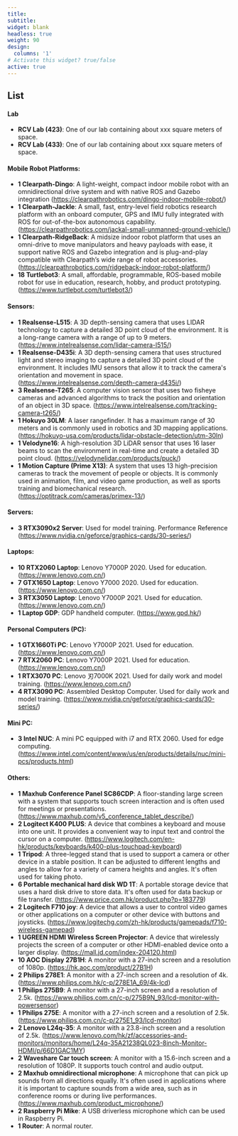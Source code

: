 ```yaml
---
title:
subtitle:
widget: blank
headless: true
weight: 90
design:
  columns: '1'
# Activate this widget? true/false
active: true
---
```

## List
#### Lab
- **RCV Lab (423)**: One of our lab containing about xxx square meters of space.
- **RCV Lab (433)**: One of our lab containing about xxx square meters of space.

#### Mobile Robot Platforms:
- **1 Clearpath-Dingo**: A light-weight, compact indoor mobile robot with an omnidirectional drive system and with native ROS and Gazebo integration (https://clearpathrobotics.com/dingo-indoor-mobile-robot/)
- **1 Clearpath-Jackle**: A small, fast, entry-level field robotics research platform with an onboard computer, GPS and IMU fully integrated with ROS for out-of-the-box autonomous capability. (https://clearpathrobotics.com/jackal-small-unmanned-ground-vehicle/)
- **1 Clearpath-RidgeBack**: A midsize indoor robot platform that uses an omni-drive to move manipulators and heavy payloads with ease, it support native ROS and Gazebo integration and is plug-and-play compatible with Clearpath’s wide range of robot accessories. (https://clearpathrobotics.com/ridgeback-indoor-robot-platform/)
- **18 Turtlebot3**: A small, affordable, programmable, ROS-based mobile robot for use in education, research, hobby, and product prototyping. (https://www.turtlebot.com/turtlebot3/)

#### Sensors:
- **1 Realsense-L515**: A 3D depth-sensing camera that uses LIDAR technology to capture a detailed 3D point cloud of the environment. It is a long-range camera with a range of up to 9 meters. (https://www.intelrealsense.com/lidar-camera-l515/)
- **1 Realsense-D435i**: A 3D depth-sensing camera that uses structured light and stereo imaging to capture a detailed 3D point cloud of the environment. It includes IMU sensors that allow it to track the camera's orientation and movement in space. (https://www.intelrealsense.com/depth-camera-d435i/)
- **3 Realsense-T265**: A computer vision sensor that uses two fisheye cameras and advanced algorithms to track the position and orientation of an object in 3D space. (https://www.intelrealsense.com/tracking-camera-t265/)
- **1 Hokuyo 30LM**: A laser rangefinder.  It has a maximum range of 30 meters and is commonly used in robotics and 3D mapping applications. (https://hokuyo-usa.com/products/lidar-obstacle-detection/utm-30ln)
- **1 Velodyne16**: A high-resolution 3D LiDAR sensor that uses 16 laser beams to scan the environment in real-time and create a detailed 3D point cloud. (https://velodynelidar.com/products/puck/)
- **1 Motion Capture (Prime X13)**: A system that uses 13 high-precision cameras to track the movement of people or objects. It is commonly used in animation, film, and video game production, as well as sports training and biomechanical research. (https://optitrack.com/cameras/primex-13/)

#### Servers:
- **3 RTX3090x2 Server**: Used for model training. Performance Reference (https://www.nvidia.cn/geforce/graphics-cards/30-series/)

#### Laptops: 
- **10 RTX2060 Laptop**: Lenovo Y7000P 2020. Used for education. (https://www.lenovo.com.cn/)
- **7 GTX1650 Laptop**: Lenovo Y7000 2020. Used for education. (https://www.lenovo.com.cn/)
- **3 RTX3050 Laptop**: Lenovo Y7000P 2021. Used for education. (https://www.lenovo.com.cn/)
- **1 Laptop GDP**: GDP handheld computer. (https://www.gpd.hk/)

#### Personal Computers (PC):
- **1 GTX1660Ti PC**: Lenovo Y7000P 2021. Used for education. (https://www.lenovo.com.cn/)
- **7 RTX2060 PC**: Lenovo Y7000P 2021. Used for education. (https://www.lenovo.com.cn/)
- **1 RTX3070 PC**: Lenovo 刃7000K 2021. Used for daily work and model training. (https://www.lenovo.com.cn/)
- **4 RTX3090 PC**: Assembled Desktop Computer. Used for daily work and model training. (https://www.nvidia.cn/geforce/graphics-cards/30-series/)

#### Mini PC:
- **3 Intel NUC**: A mini PC equipped with i7 and RTX 2060. Used for edge computing. (https://www.intel.com/content/www/us/en/products/details/nuc/mini-pcs/products.html)

#### Others:
- **1 Maxhub Conference Panel SC86CDP**: A floor-standing large screen with a system that supports touch screen interaction and is often used for meetings or presentations. (https://www.maxhub.com/v5_conference_tablet_describe/)
- **2 Logitect K400 PLUS**: A device that combines a keyboard and mouse into one unit. It provides a convenient way to input text and control the cursor on a computer. (https://www.logitech.com/en-hk/products/keyboards/k400-plus-touchpad-keyboard)
- **1 Tripod**: A three-legged stand that is used to support a camera or other device in a stable position. It can be adjusted to different lengths and angles to allow for a variety of camera heights and angles. It's often used for taking photo.
- **6 Portable mechanical hard disk WD 1T**: A portable storage device that uses a hard disk drive to store data. It's often used for data backup or file transfer. (https://www.price.com.hk/product.php?p=183779)
- **2 Logitech F710 joy**: A device that allows a user to control video games or other applications on a computer or other device with buttons and joysticks.  (https://www.logitechg.com/zh-hk/products/gamepads/f710-wireless-gamepad)
- **1 UGREEN HDMI Wireless Screen Projector**: A device that wirelessly projects the screen of a computer or other HDMI-enabled device onto a larger display. (https://mall.jd.com/index-204120.html)
- **10 AOC Display 27B1H**: A monitor with a 27-inch screen and a resolution of 1080p. (https://hk.aoc.com/product/27B1H)
- **2 Philips 278E1**: A monitor with a 27-inch screen and a resolution of 4k. (https://www.philips.com.hk/c-p/278E1A_69/4k-lcd)
- **1 Philips 275B9**: A monitor with a 27-inch screen and a resolution of 2.5k. (https://www.philips.com.cn/c-p/275B9N_93/lcd-monitor-with-powersensor)
- **1 Philips 275E**: A monitor with a 27-inch screen and a resolution of 2.5k. (https://www.philips.com.cn/c-p/275E1_93/lcd-monitor)
- **2 Lenovo L24q-35**: A monitor with a 23.8-inch screen and a resolution of 2.5k. (https://www.lenovo.com/hk/zf/accessories-and-monitors/monitors/home/L24q-35A21238QL023-8inch-Monitor-HDMI/p/66D1GAC1MY)
- **2 Waveshare Car touch screen**: A monitor with a 15.6-inch screen and a resolution of 1080P. It supports touch control and audio output.
- **2 Maxhub omnidirectional microphone**: A microphone that can pick up sounds from all directions equally. It's often used in applications where it is important to capture sounds from a wide area, such as in conference rooms or during live performances. (https://www.maxhub.com/product_microphone/)
- **2 Raspberry Pi Mike**: A USB driverless microphone which can be used in Raspberry Pi.
- **1 Router**: A normal router.


